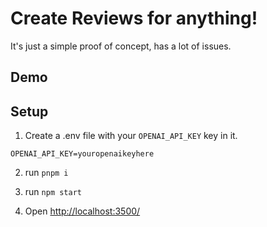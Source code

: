 # Create Reviews for anything!

It's just a simple proof of concept, has a lot of issues.

## Demo



## Setup

1. Create a .env file with your `OPENAI_API_KEY` key in it.

```
OPENAI_API_KEY=youropenaikeyhere
```

2. run `pnpm i`

3. run `npm start`

4.  Open [http://localhost:3500/](http://localhost:3500/)
